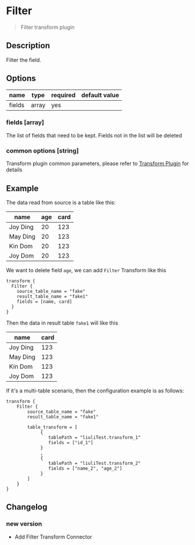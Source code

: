 # Filter

> Filter transform plugin

## Description

Filter the field.

## Options

|  name  | type  | required | default value |
|--------|-------|----------|---------------|
| fields | array | yes      |               |

### fields [array]

The list of fields that need to be kept. Fields not in the list will be deleted

### common options [string]

Transform plugin common parameters, please refer to [Transform Plugin](common-options.md) for details

## Example

The data read from source is a table like this:

|   name   | age | card |
|----------|-----|------|
| Joy Ding | 20  | 123  |
| May Ding | 20  | 123  |
| Kin Dom  | 20  | 123  |
| Joy Dom  | 20  | 123  |

We want to delete field `age`, we can add `Filter` Transform like this

```
transform {
  Filter {
    source_table_name = "fake"
    result_table_name = "fake1"
    fields = [name, card]
  }
}
```

Then the data in result table `fake1` will like this

|   name   | card |
|----------|------|
| Joy Ding | 123  |
| May Ding | 123  |
| Kin Dom  | 123  |
| Joy Dom  | 123  |

If it's a multi-table scenario, then the configuration example is as follows:

```
transform {
    Filter {
        source_table_name = "fake"
        result_table_name = "fake1"

        table_transform = [
             {
                tablePath = "liuliTest.transform_1"
                fields = ["id_1"]
             }
             ,
             {
                tablePath = "liuliTest.transform_2"
                fields = ["name_2", "age_2"]
             }
        ]
    }
}
```

## Changelog

### new version

- Add Filter Transform Connector

